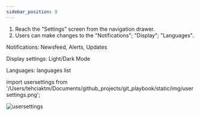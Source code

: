 ```yaml
---
sidebar_position: 8
---
```




1. Reach the "Settings" screen from the navigation drawer.
2. Users can make changes to the "Notifications"; "Display"; "Languages".

Notifications: Newsfeed, Alerts, Updates

Display settings: Light/Dark Mode

Languages: languages list

import usersettings from '/Users/tehciaktm/Documents/github_projects/git_playbook/static/img/usersettings.png';

<img src={usersettings} alt="usersettings"/>